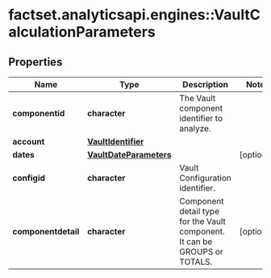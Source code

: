 # factset.analyticsapi.engines::VaultCalculationParameters

## Properties
Name | Type | Description | Notes
------------ | ------------- | ------------- | -------------
**componentid** | **character** | The Vault component identifier to analyze. | 
**account** | [**VaultIdentifier**](VaultIdentifier.md) |  | 
**dates** | [**VaultDateParameters**](VaultDateParameters.md) |  | [optional] 
**configid** | **character** | Vault Configuration identifier. | 
**componentdetail** | **character** | Component detail type for the Vault component. It can be GROUPS or TOTALS. | [optional] 


